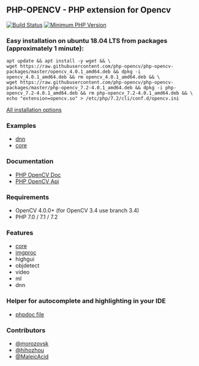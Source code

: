 ## PHP-OPENCV - PHP extension for Opencv

[![Build Status](https://travis-ci.org/php-opencv/php-opencv.svg?branch=master)](https://travis-ci.org/php-opencv/php-opencv) [![Minimum PHP Version](https://img.shields.io/badge/php-%3E%3D%207.0-8892BF.svg)](https://php.net/)

### Easy installation on ubuntu 18.04 LTS from packages (approximately 1 minute):
```
apt update && apt install -y wget && \
wget https://raw.githubusercontent.com/php-opencv/php-opencv-packages/master/opencv_4.0.1_amd64.deb && dpkg -i opencv_4.0.1_amd64.deb && rm opencv_4.0.1_amd64.deb && \
wget https://raw.githubusercontent.com/php-opencv/php-opencv-packages/master/php-opencv_7.2-4.0.1_amd64.deb && dpkg -i php-opencv_7.2-4.0.1_amd64.deb && rm php-opencv_7.2-4.0.1_amd64.deb && \
echo "extension=opencv.so" > /etc/php/7.2/cli/conf.d/opencv.ini
```
[All installation options](https://github.com/php-opencv/php-opencv/wiki/Installation)

### Examples
- [dnn](https://github.com/php-opencv/php-opencv-examples)
- [core](https://github.com/hihozhou/php-opencv)

### Documentation
- [PHP OpenCV Doc](https://phpopencv.org/docs/index.html)
- [PHP OpenCV Api](https://phpopencv.org/api/index.html)

### Requirements
- OpenCV 4.0.0+ (for OpenCV 3.4 use branch 3.4)
- PHP 7.0 / 7.1 / 7.2

### Features
- [core](https://phpopencv.org/docs/mat.html)
- [imgproc](https://phpopencv.org/docs/gausian_median_blur_bilateral_filter.html)
- highgui
- objdetect
- video
- ml
- dnn

### Helper for autocomplete and highlighting in your IDE
- [phpdoc file](https://github.com/php-opencv/php-opencv-examples/blob/master/phpdoc.php)

### Contributors
- [@morozovsk](https://github.com/morozovsk)
- [@hihozhou](https://github.com/hihozhou)
- [@MaleicAcid](https://github.com/MaleicAcid)
